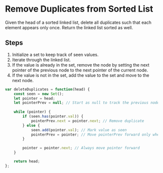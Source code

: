 # Remove Duplicates from Sorted List

Given the head of a sorted linked list, delete all duplicates such that each element appears only once. Return the linked list sorted as well.

## Steps

1. Initialize a set to keep track of seen values.
2. Iterate through the linked list.
3. If the value is already in the set, remove the node by setting the next pointer of the previous node to the next pointer of the current node.
4. If the value is not in the set, add the value to the set and move to the next node.

```javascript
var deleteDuplicates = function(head) {
    const seen = new Set();
    let pointer = head;
    let pointerPrev = null; // Start as null to track the previous node
    
    while (pointer) {
        if (seen.has(pointer.val)) {
            pointerPrev.next = pointer.next; // Remove duplicate
        } else {
            seen.add(pointer.val); // Mark value as seen
            pointerPrev = pointer; // Move pointerPrev forward only when NOT deleting
        }
        
        pointer = pointer.next; // Always move pointer forward
    }

    return head;
};
```
